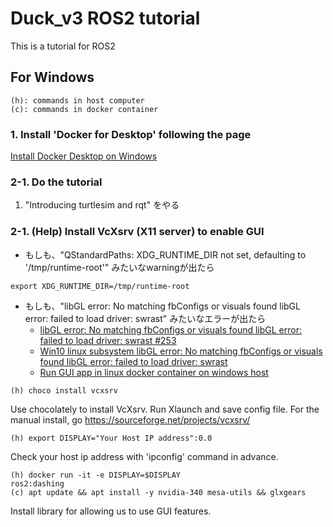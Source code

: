 # Duck_v3 ROS2 tutorial

This is a tutorial for ROS2

## For Windows
    
    (h): commands in host computer
    (c): commands in docker container

### 1. Install 'Docker for Desktop' following the page
[Install Docker Desktop on Windows](https://docs.docker.com/docker-for-windows/install/)

### 2-1. Do the tutorial
1. "Introducing turtlesim and rqt" をやる

### 2-1. (Help) Install VcXsrv (X11 server) to enable GUI
- もしも、"QStandardPaths: XDG_RUNTIME_DIR not set, defaulting to '/tmp/runtime-root'" みたいなwarningが出たら<br>
```
export XDG_RUNTIME_DIR=/tmp/runtime-root
```

- もしも、"libGL error: No matching fbConfigs or visuals found libGL error: failed to load driver: swrast" みたいなエラーが出たら<br>
    - [libGL error: No matching fbConfigs or visuals found libGL error: failed to load driver: swrast #253](https://github.com/jessfraz/dockerfiles/issues/253)<br>
    - [Win10 linux subsystem libGL error: No matching fbConfigs or visuals found libGL error: failed to load driver: swrast](https://askubuntu.com/questions/1127011/win10-linux-subsystem-libgl-error-no-matching-fbconfigs-or-visuals-found-libgl)
    - [Run GUI app in linux docker container on windows host](https://dev.to/darksmile92/run-gui-app-in-linux-docker-container-on-windows-host-4kde)
```
(h) choco install vcxsrv
```
Use chocolately to install VcXsrv.
Run Xlaunch and save config file.
For the manual install, go https://sourceforge.net/projects/vcxsrv/

```
(h) export DISPLAY="Your Host IP address":0.0
```
Check your host ip address with 'ipconfig' command in advance.

```
(h) docker run -it -e DISPLAY=$DISPLAY
ros2:dashing
(c) apt update && apt install -y nvidia-340 mesa-utils && glxgears
```
Install library for allowing us to use GUI features.
